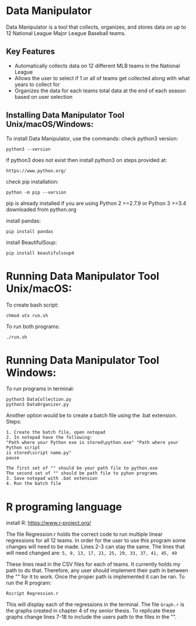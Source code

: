# Data Manipulator
Data Manipulator is a tool that collects, organizes, and stores data on up to
12 National League Major League Baseball teams.

## Key Features

* Automatically collects data on 12 different MLB teams in the National League
* Allows the user to select if 1 or all of teams get collected along with what years to collect for
* Organizes the data for each teams total data at the end of each season based on user selection

## Installing Data Manipulator Tool Unix/macOS/Windows:
To install Data Manipulator, use the commands:
check python3 version:
```
python3 --version
```

If python3 does not exist then install python3 on steps provided at:
```
https://www.python.org/
```

check pip installation:
```
python -m pip --version
```

pip is already installed if you are using Python 2 >=2.7.9 or Python 3 >=3.4
downloaded from python.org

install pandas:
```
pip install pandas
```

install BeautifulSoup:
```
pip install beautifulsoup4
```

# Running Data Manipulator Tool Unix/macOS:
To create bash script:
```
chmod utx run.sh
```

To run both programs:
```
./run.sh
```

# Running Data Manipulator Tool Windows:
To run programs in terminal:
```
python3 DataCollection.py
python3 DataOrganizer.py
```

Another option would be to create a batch file using the .bat extension.
Steps:
```
1. Create the batch file, open notepad
2. In notepad have the following:
"Path where your Python exe is stored\python.exe" "Path where your Python script
is stored\script name.py"
pause

The first set of "" should be your path file to python.exe
The second set of "" should be path file to pyhon programs
3. Save notepad with .bat extension
4. Run the batch file
```

# R programing language
install R: https://www.r-project.org/

The file Regression.r holds the correct code to run multiple linear regressions
for all 12 teams. In order for the user to use this program some changes will
need to be made. Lines 2-3 can stay the same. The lines that will need changed
are:
`5, 9, 13, 17, 21, 25, 29, 33, 37, 41, 45, 49`

These lines read in the CSV files for each of teams. It currently holds my path
to do that. Therefore, any user should implement their path in between the "" for
it to work. Once the proper path is implemented it can be ran.
To run the R program:
```
Rscript Regression.r
```
This will display each of the regressions in the terminal. The file `Graph.r` is
the graphs created in chapter 4 of my senior thesis. To replicate these graphs
change lines 7-18 to include the users path to the files in the "".
